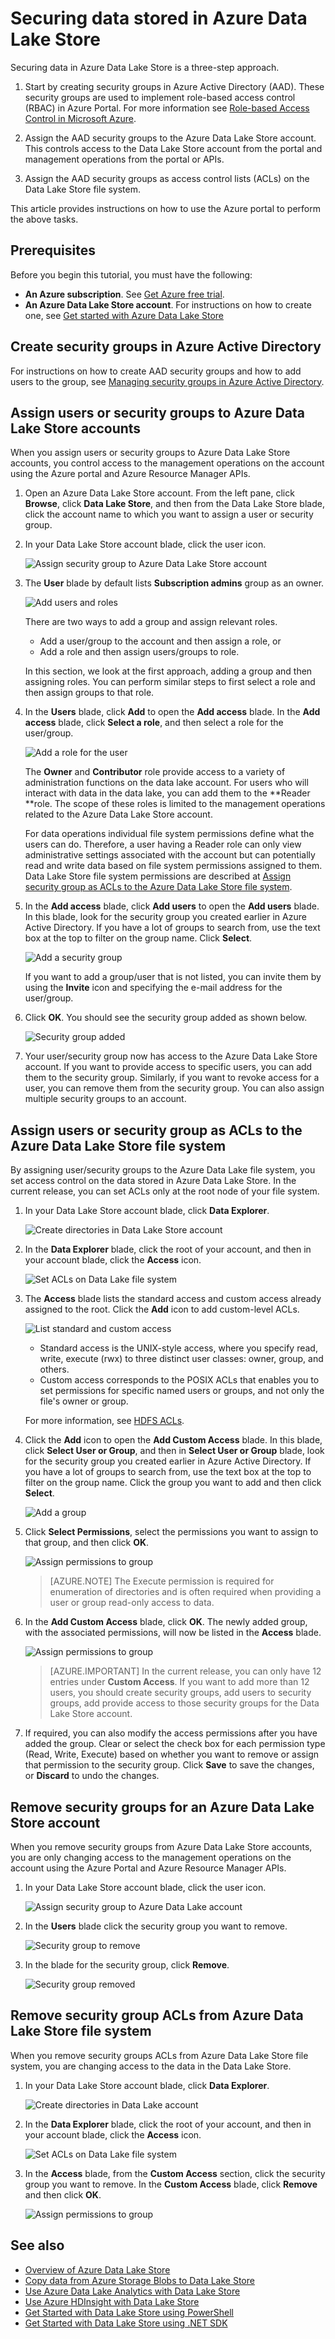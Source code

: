 <properties 
   pageTitle="Securing data stored in Azure Data Lake Store | Azure" 
   description="Learn how to secure data in Azure Data Lake Store using groups and access control lists" 
   services="data-lake-store" 
   documentationCenter="" 
   authors="nitinme" 
   manager="paulettm" 
   editor="cgronlun"/>
 
<tags
   ms.service="data-lake-store"
   ms.devlang="na"
   ms.topic="article"
   ms.tgt_pltfrm="na"
   ms.workload="big-data" 
   ms.date="12/11/2015"
   ms.author="nitinme"/>

# Securing data stored in Azure Data Lake Store

Securing data in Azure Data Lake Store is a three-step approach.

1. Start by creating security groups in Azure Active Directory (AAD). These security groups are used to implement role-based access control (RBAC) in Azure Portal. For more information see [Role-based Access Control in Microsoft Azure](role-based-access-control-configure.md).

2. Assign the AAD security groups to the Azure Data Lake Store account. This controls access to the Data Lake Store account from the portal and management operations from the portal or APIs.

3. Assign the AAD security groups as access control lists (ACLs) on the Data Lake Store file system.

This article provides instructions on how to use the Azure portal to perform the above tasks. 

## Prerequisites

Before you begin this tutorial, you must have the following:

- **An Azure subscription**. See [Get Azure free trial](https://azure.microsoft.com/pricing/free-trial/).
- **An Azure Data Lake Store account**. For instructions on how to create one, see [Get started with Azure Data Lake Store](data-lake-store-get-started-portal.md)

## Create security groups in Azure Active Directory

For instructions on how to create AAD security groups and how to add users to the group, see [Managing security groups in Azure Active Directory](active-directory-accessmanagement-manage-groups.md).

## Assign users or security groups to Azure Data Lake Store accounts

When you assign users or security groups to Azure Data Lake Store accounts, you control access to the management operations on the account using the Azure portal and Azure Resource Manager APIs. 

1. Open an Azure Data Lake Store account. From the left pane, click **Browse**, click **Data Lake Store**, and then from the Data Lake Store blade, click the account name to which you want to assign a user or security group.

2. In your Data Lake Store account blade, click the user icon.

    ![Assign security group to Azure Data Lake Store account](./media/data-lake-store-secure-data/adl.select.user.icon.png "Assign security group to Azure Data Lake Store account")

3. The **User** blade by default lists **Subscription admins** group as an owner. 

    ![Add users and roles](./media/data-lake-store-secure-data/adl.add.group.roles.png "Add users and roles")
 
    There are two ways to add a group and assign relevant roles.

    * Add a user/group to the account and then assign a role, or
    * Add a role and then assign users/groups to role.

    In this section, we look at the first approach, adding a group and then assigning roles. You can perform similar steps to first select a role and then assign groups to that role.
    
4. In the **Users** blade, click **Add** to open the **Add access** blade. In the **Add access** blade, click **Select a role**, and then select a role for the user/group.

     ![Add a role for the user](./media/data-lake-store-secure-data/adl.add.user.1.png "Add a role for the user")

    The **Owner** and **Contributor** role provide access to a variety of administration functions on the data lake account. For users who will interact with data in the data lake, you can add them to the **Reader **role. The scope of these roles is limited to the management operations related to the Azure Data Lake Store account.

    For data operations individual file system permissions define what the users can do. Therefore, a user having a Reader role can only view administrative settings associated with the account but can potentially read and write data based on file system permissions assigned to them. Data Lake Store file system permissions are described at [Assign security group as ACLs to the Azure Data Lake Store file system](#filepermissions).



5. In the **Add access** blade, click **Add users** to open the **Add users** blade. In this blade, look for the security group you created earlier in Azure Active Directory. If you have a lot of groups to search from, use the text box at the top to filter on the group name. Click **Select**.

    ![Add a security group](./media/data-lake-store-secure-data/adl.add.user.2.png "Add a security group")

    If you want to add a group/user that is not listed, you can invite them by using the **Invite** icon and specifying the e-mail address for the user/group.

6. Click **OK**. You should see the security group added as shown below.

    ![Security group added](./media/data-lake-store-secure-data/adl.add.user.3.png "Security group added")

7. Your user/security group now has access to the Azure Data Lake Store account. If you want to provide access to specific users, you can add them to the security group. Similarly, if you want to revoke access for a user, you can remove them from the security group. You can also assign multiple security groups to an account. 

## <a name="filepermissions"></a>Assign users or security group as ACLs to the Azure Data Lake Store file system

By assigning user/security groups to the Azure Data Lake file system, you set access control on the data stored in Azure Data Lake Store. In the current release, you can set ACLs only at the root node of your file system.

1. In your Data Lake Store account blade, click **Data Explorer**.

    ![Create directories in Data Lake Store account](./media/data-lake-store-secure-data/adl.start.data.explorer.png "Create directories in Data Lake account")

2. In the **Data Explorer** blade, click the root of your account, and then in your account blade, click the **Access** icon.

    ![Set ACLs on Data Lake file system](./media/data-lake-store-secure-data/adl.acl.1.png "Set ACLs on Data Lake file system")

3. The **Access** blade lists the standard access and custom access already assigned to the root. Click the **Add** icon to add custom-level ACLs.

    ![List standard and custom access](./media/data-lake-store-secure-data/adl.acl.2.png "List standard and custom access")

    * Standard access is the UNIX-style access, where you specify read, write, execute (rwx) to three distinct user classes: owner, group, and others.
    * Custom access corresponds to the POSIX ACLs that enables you to set permissions for specific named users or groups, and not only the file's owner or group.
    
    For more information, see [HDFS ACLs](https://hadoop.apache.org/docs/current/hadoop-project-dist/hadoop-hdfs/HdfsPermissionsGuide.html#ACLs_Access_Control_Lists). 

4. Click the **Add** icon to open the **Add Custom Access** blade. In this blade, click **Select User or Group**, and then in **Select User or Group** blade, look for the security group you created earlier in Azure Active Directory. If you have a lot of groups to search from, use the text box at the top to filter on the group name. Click the group you want to add and then click **Select**.

    ![Add a group](./media/data-lake-store-secure-data/adl.acl.3.png "Add a group")

5. Click **Select Permissions**, select the permissions you want to assign to that group, and then click **OK**.

    ![Assign permissions to group](./media/data-lake-store-secure-data/adl.acl.4.png "Assign permissions to group")


    >[AZURE.NOTE] The Execute permission is required for enumeration of directories and is often required when providing a user or group read-only access to data.


6. In the **Add Custom Access** blade, click **OK**. The newly added group, with the associated permissions, will now be listed in the **Access** blade.

    ![Assign permissions to group](./media/data-lake-store-secure-data/adl.acl.5.png "Assign permissions to group")

    > [AZURE.IMPORTANT] In the current release, you can only have 12 entries under **Custom Access**. If you want to add more than 12 users, you should create security groups, add users to security groups, add provide access to those security groups for the Data Lake Store account.

7. If required, you can also modify the access permissions after you have added the group. Clear or select the check box for each permission type (Read, Write, Execute) based on whether you want to remove or assign that permission to the security group. Click **Save** to save the changes, or **Discard** to undo the changes.

## Remove security groups for an Azure Data Lake Store account

When you remove security groups from Azure Data Lake Store accounts, you are only changing access to the management operations on the account using the Azure Portal and Azure Resource Manager APIs.

1. In your Data Lake Store account blade, click the user icon.

    ![Assign security group to Azure Data Lake account](./media/data-lake-store-secure-data/adl.select.user.icon.png "Assign security group to Azure Data Lake account")

2. In the **Users** blade click the security group you want to remove.

    ![Security group to remove](./media/data-lake-store-secure-data/adl.add.user.3.png "Security group to remove")

3. In the blade for the security group, click **Remove**.

    ![Security group removed](./media/data-lake-store-secure-data/adl.remove.group.png "Security group removed")

## Remove security group ACLs from Azure Data Lake Store file system

When you remove security groups ACLs from Azure Data Lake Store file system, you are changing access to the data in the Data Lake Store.

1. In your Data Lake Store account blade, click **Data Explorer**.

    ![Create directories in Data Lake account](./media/data-lake-store-secure-data/adl.start.data.explorer.png "Create directories in Data Lake account")

2. In the **Data Explorer** blade, click the root of your account, and then in your account blade, click the **Access** icon.

    ![Set ACLs on Data Lake file system](./media/data-lake-store-secure-data/adl.acl.1.png "Set ACLs on Data Lake file system")

3. In the **Access** blade, from the **Custom Access** section, click the security group you want to remove. In the **Custom Access** blade, click **Remove** and then click **OK**.

    ![Assign permissions to group](./media/data-lake-store-secure-data/adl.remove.acl.png "Assign permissions to group")


## See also

- [Overview of Azure Data Lake Store](data-lake-store-overview.md)
- [Copy data from Azure Storage Blobs to Data Lake Store](data-lake-store-copy-data-azure-storage-blob.md)
- [Use Azure Data Lake Analytics with Data Lake Store](data-lake-analytics-get-started-portal.md)
- [Use Azure HDInsight with Data Lake Store](data-lake-store-hdinsight-hadoop-use-portal.md)
- [Get Started with Data Lake Store using PowerShell](data-lake-store-get-started-powershell.md)
- [Get Started with Data Lake Store using .NET SDK](data-lake-store-get-started-net-sdk.md)

